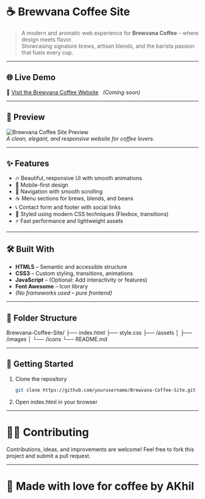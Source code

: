# ☕ Brewvana Coffee Site

> A modern and aromatic web experience for **Brewvana Coffee** – where design meets flavor.  
Showcasing signature brews, artisan blends, and the barista passion that fuels every cup.

---

## 🌐 Live Demo

🔗 [Visit the Brewvana Coffee Website](#) &nbsp; _(Coming soon)_

---

## 📸 Preview

![Brewvana Coffee Site Preview](preview-image.png)  
_A clean, elegant, and responsive website for coffee lovers._

---

## ✨ Features

- 🔥 Beautiful, responsive UI with smooth animations
- 📱 Mobile-first design
- 🧭 Navigation with smooth scrolling
- ☕ Menu sections for brews, blends, and beans
- 📞 Contact form and footer with social links
- 🎨 Styled using modern CSS techniques (Flexbox, transitions)
- ⚡ Fast performance and lightweight assets

---

## 🛠️ Built With

- **HTML5** – Semantic and accessible structure
- **CSS3** – Custom styling, transitions, animations
- **JavaScript** – (Optional: Add interactivity or features)
- **Font Awesome** – Icon library
- *(No frameworks used – pure frontend)*

---

## 📂 Folder Structure


Brewvana-Coffee-Site/
├── index.html
├── style.css
├── /assets
│ ├── /images
│ └── /icons
└── README.md   

---

## 🚀 Getting Started

1. Clone the repository  
   ```bash
   git clone https://github.com/yourusername/Brewvana-Coffee-Site.git

2. Open index.html in your browser

---

# 🧑‍💻 Contributing

Contributions, ideas, and improvements are welcome!
Feel free to fork this project and submit a pull request.


---

# 🤎 Made with love for coffee by AKhil

